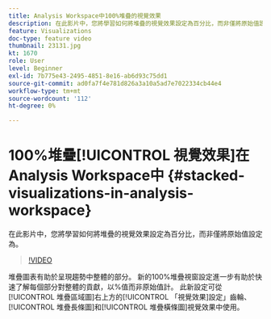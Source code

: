 ```yaml
---
title: Analysis Workspace中100%堆疊的視覺效果
description: 在此影片中，您將學習如何將堆疊的視覺效果設定為百分比，而非僅將原始值設定為。
feature: Visualizations
doc-type: feature video
thumbnail: 23131.jpg
kt: 1670
role: User
level: Beginner
exl-id: 7b775e43-2495-4851-8e16-ab6d93c75dd1
source-git-commit: ad0fa7f4e781d826a3a10a5ad7e7022334cb44e4
workflow-type: tm+mt
source-wordcount: '112'
ht-degree: 0%

---
```


# 100%堆疊[!UICONTROL 視覺效果]在Analysis Workspace中 {#stacked-visualizations-in-analysis-workspace}

在此影片中，您將學習如何將堆疊的視覺效果設定為百分比，而非僅將原始值設定為。

>[!VIDEO](https://video.tv.adobe.com/v/23131/?quality=12)

堆疊圖表有助於呈現趨勢中整體的部分。 新的100%堆疊視窗設定進一步有助於快速了解每個部分對整體的貢獻，以%值而非原始值計。 此新設定可從[!UICONTROL 堆疊區域圖]右上方的[!UICONTROL 「視覺效果]設定」齒輪、[!UICONTROL 堆疊長條圖]和[!UICONTROL 堆疊橫條圖]視覺效果中使用。
